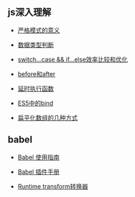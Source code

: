 ## js深入理解
- [严格模式的意义](https://github.com/dushao103500/blog/blob/master/js/strict.md)

- [数据类型判断](https://github.com/dushao103500/blog/blob/master/js//typeCheck.md)

- [switch...case && if...else效率比较和优化](https://github.com/dushao103500/blog/blob/master/js/judgeCompare.md)

- [before和after](https://github.com/dushao103500/blog/blob/master/js/beforeAndAfter.md)

- [延时执行函数]()

- [ES5中的bind]()

- [扁平化数组的几种方式](https://github.com/dushao103500/blog/blob/master/js/arrayToOne.md)

## babel
- [Babel 使用指南](https://shenbao.github.io/ishehui/html/React/Babel%E4%BD%BF%E7%94%A8%E6%8C%87%E5%8D%97.html)

- [Babel 插件手册](https://github.com/thejameskyle/babel-handbook/blob/master/translations/zh-Hans/plugin-handbook.md)

- [Runtime transform转换器](https://github.com/dushao103500/blog/blob/master/babel/runtime.md)